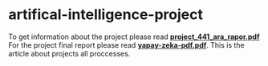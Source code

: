 # artifical-intelligence-project<br>

To get information about the project please read <a href="https://github.com/okanexe/artifical-intelligence-project/blob/main/project_441_ara_rapor.pdf"><b>project_441_ara_rapor.pdf</b></a><br>
For the project final report please read <a href="https://github.com/okanexe/artifical-intelligence-project/blob/main/yapay-zeka-pdf.pdf"><b>yapay-zeka-pdf.pdf</b></a>. This is the article about projects all proccesses.<br>

